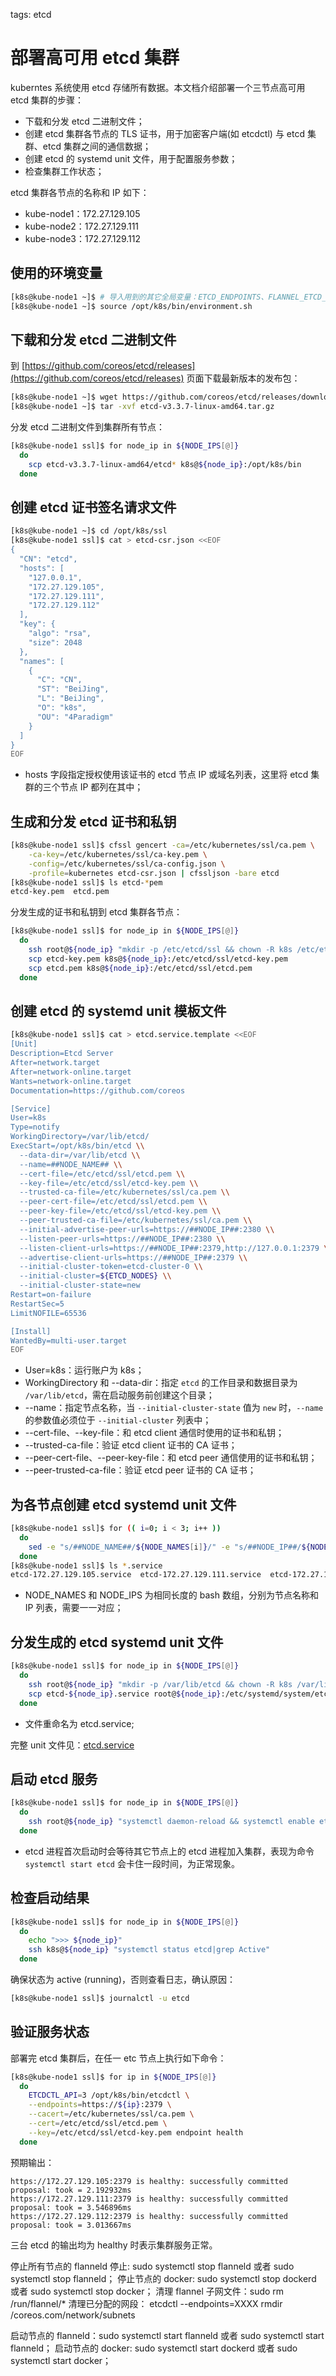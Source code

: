 <!-- toc -->

tags: etcd

# 部署高可用 etcd 集群

kuberntes 系统使用 etcd 存储所有数据。本文档介绍部署一个三节点高可用 etcd 集群的步骤：

+ 下载和分发 etcd 二进制文件；
+ 创建 etcd 集群各节点的 TLS 证书，用于加密客户端(如 etcdctl) 与 etcd 集群、etcd 集群之间的通信数据；
+ 创建 etcd 的 systemd unit 文件，用于配置服务参数；
+ 检查集群工作状态；

etcd 集群各节点的名称和 IP 如下：

+ kube-node1：172.27.129.105
+ kube-node2：172.27.129.111
+ kube-node3：172.27.129.112

## 使用的环境变量

``` bash
[k8s@kube-node1 ~]$ # 导入用到的其它全局变量：ETCD_ENDPOINTS、FLANNEL_ETCD_PREFIX、CLUSTER_CIDR
[k8s@kube-node1 ~]$ source /opt/k8s/bin/environment.sh
```

## 下载和分发 etcd 二进制文件

到 [https://github.com/coreos/etcd/releases](https://github.com/coreos/etcd/releases) 页面下载最新版本的发布包：

``` bash
[k8s@kube-node1 ~]$ wget https://github.com/coreos/etcd/releases/download/v3.3.7/etcd-v3.3.7-linux-amd64.tar.gz
[k8s@kube-node1 ~]$ tar -xvf etcd-v3.3.7-linux-amd64.tar.gz
```

分发 etcd 二进制文件到集群所有节点：

``` bash
[k8s@kube-node1 ssl]$ for node_ip in ${NODE_IPS[@]}
  do
    scp etcd-v3.3.7-linux-amd64/etcd* k8s@${node_ip}:/opt/k8s/bin
  done
```

## 创建 etcd 证书签名请求文件

``` bash
[k8s@kube-node1 ~]$ cd /opt/k8s/ssl
[k8s@kube-node1 ssl]$ cat > etcd-csr.json <<EOF
{
  "CN": "etcd",
  "hosts": [
    "127.0.0.1",
    "172.27.129.105",
    "172.27.129.111",
    "172.27.129.112"
  ],
  "key": {
    "algo": "rsa",
    "size": 2048
  },
  "names": [
    {
      "C": "CN",
      "ST": "BeiJing",
      "L": "BeiJing",
      "O": "k8s",
      "OU": "4Paradigm"
    }
  ]
}
EOF
``` 
+ hosts 字段指定授权使用该证书的 etcd 节点 IP 或域名列表，这里将 etcd 集群的三个节点 IP 都列在其中；

## 生成和分发 etcd 证书和私钥

``` bash
[k8s@kube-node1 ssl]$ cfssl gencert -ca=/etc/kubernetes/ssl/ca.pem \
    -ca-key=/etc/kubernetes/ssl/ca-key.pem \
    -config=/etc/kubernetes/ssl/ca-config.json \
    -profile=kubernetes etcd-csr.json | cfssljson -bare etcd
[k8s@kube-node1 ssl]$ ls etcd-*pem
etcd-key.pem  etcd.pem
```

分发生成的证书和私钥到 etcd 集群各节点：

``` bash
[k8s@kube-node1 ssl]$ for node_ip in ${NODE_IPS[@]}
  do
    ssh root@${node_ip} "mkdir -p /etc/etcd/ssl && chown -R k8s /etc/etcd/ssl"
    scp etcd-key.pem k8s@${node_ip}:/etc/etcd/ssl/etcd-key.pem
    scp etcd.pem k8s@${node_ip}:/etc/etcd/ssl/etcd.pem
  done
```

## 创建 etcd 的 systemd unit 模板文件

``` bash
[k8s@kube-node1 ssl]$ cat > etcd.service.template <<EOF
[Unit]
Description=Etcd Server
After=network.target
After=network-online.target
Wants=network-online.target
Documentation=https://github.com/coreos

[Service]
User=k8s
Type=notify
WorkingDirectory=/var/lib/etcd/
ExecStart=/opt/k8s/bin/etcd \\
  --data-dir=/var/lib/etcd \\
  --name=##NODE_NAME## \\
  --cert-file=/etc/etcd/ssl/etcd.pem \\
  --key-file=/etc/etcd/ssl/etcd-key.pem \\
  --trusted-ca-file=/etc/kubernetes/ssl/ca.pem \\
  --peer-cert-file=/etc/etcd/ssl/etcd.pem \\
  --peer-key-file=/etc/etcd/ssl/etcd-key.pem \\
  --peer-trusted-ca-file=/etc/kubernetes/ssl/ca.pem \\
  --initial-advertise-peer-urls=https://##NODE_IP##:2380 \\
  --listen-peer-urls=https://##NODE_IP##:2380 \\
  --listen-client-urls=https://##NODE_IP##:2379,http://127.0.0.1:2379 \\
  --advertise-client-urls=https://##NODE_IP##:2379 \\
  --initial-cluster-token=etcd-cluster-0 \\
  --initial-cluster=${ETCD_NODES} \\
  --initial-cluster-state=new
Restart=on-failure
RestartSec=5
LimitNOFILE=65536

[Install]
WantedBy=multi-user.target
EOF
```
+ User=k8s：运行账户为 k8s；
+ WorkingDirectory 和 --data-dir：指定 `etcd` 的工作目录和数据目录为 `/var/lib/etcd`，需在启动服务前创建这个目录；
+ --name：指定节点名称，当 `--initial-cluster-state` 值为 `new` 时，`--name` 的参数值必须位于 `--initial-cluster` 列表中；
+ --cert-file、--key-file：和 etcd client 通信时使用的证书和私钥；
+ --trusted-ca-file：验证 etcd client 证书的 CA 证书；
+ --peer-cert-file、--peer-key-file：和 etcd peer 通信使用的证书和私钥；
+ --peer-trusted-ca-file：验证 etcd peer 证书的 CA 证书；

## 为各节点创建 etcd systemd unit 文件

``` bash
[k8s@kube-node1 ssl]$ for (( i=0; i < 3; i++ ))
  do 
    sed -e "s/##NODE_NAME##/${NODE_NAMES[i]}/" -e "s/##NODE_IP##/${NODE_IPS[i]}/" etcd.service.template > etcd-${NODE_IPS[i]}.service 
  done
[k8s@kube-node1 ssl]$ ls *.service
etcd-172.27.129.105.service  etcd-172.27.129.111.service  etcd-172.27.129.112.service
```
+ NODE_NAMES 和 NODE_IPS 为相同长度的 bash 数组，分别为节点名称和 IP 列表，需要一一对应；

## 分发生成的 etcd systemd unit 文件

``` bash
[k8s@kube-node1 ssl]$ for node_ip in ${NODE_IPS[@]}
  do
    ssh root@${node_ip} "mkdir -p /var/lib/etcd && chown -R k8s /var/lib/etcd" # 创建 etcd 数据目录和工作目录
    scp etcd-${node_ip}.service root@${node_ip}:/etc/systemd/system/etcd.service
  done
```
+ 文件重命名为 etcd.service;

完整 unit 文件见：[etcd.service](https://github.com/opsnull/follow-me-install-kubernetes-cluster/blob/master/systemd/etcd.service)

## 启动 etcd 服务

``` bash
[k8s@kube-node1 ssl]$ for node_ip in ${NODE_IPS[@]}
  do
    ssh root@${node_ip} "systemctl daemon-reload && systemctl enable etcd && systemctl start etcd"
  done
```
+ etcd 进程首次启动时会等待其它节点上的 etcd 进程加入集群，表现为命令 `systemctl start etcd` 会卡住一段时间，为正常现象。

## 检查启动结果

``` bash
[k8s@kube-node1 ssl]$ for node_ip in ${NODE_IPS[@]}
  do
    echo ">>> ${node_ip}"
    ssh k8s@${node_ip} "systemctl status etcd|grep Active"
  done
```

确保状态为 active (running)，否则查看日志，确认原因：

``` bash
[k8s@kube-node1 ssl]$ journalctl -u etcd
```

## 验证服务状态

部署完 etcd 集群后，在任一 etc 节点上执行如下命令：

``` bash
[k8s@kube-node1 ssl]$ for ip in ${NODE_IPS[@]}
  do   
    ETCDCTL_API=3 /opt/k8s/bin/etcdctl \
    --endpoints=https://${ip}:2379 \
    --cacert=/etc/kubernetes/ssl/ca.pem \
    --cert=/etc/etcd/ssl/etcd.pem \
    --key=/etc/etcd/ssl/etcd-key.pem endpoint health
  done
```

预期输出：

``` text
https://172.27.129.105:2379 is healthy: successfully committed proposal: took = 2.192932ms
https://172.27.129.111:2379 is healthy: successfully committed proposal: took = 3.546896ms
https://172.27.129.112:2379 is healthy: successfully committed proposal: took = 3.013667ms
```

三台 etcd 的输出均为 healthy 时表示集群服务正常。

停止所有节点的 flanneld 停止: sudo systemctl stop flanneld 或者 sudo systemctl stop flanneld；
停止节点的 docker: sudo systemctl stop dockerd 或者 sudo systemctl stop docker；
清理 flannel 子网文件：sudo rm /run/flannel/*
清理已分配的网段： etcdctl --endpoints=XXXX rmdir /coreos.com/network/subnets

启动节点的 flanneld：sudo systemctl start flanneld 或者 sudo systemctl start flanneld；
启动节点的 docker: sudo systemctl start dockerd 或者 sudo systemctl start docker；